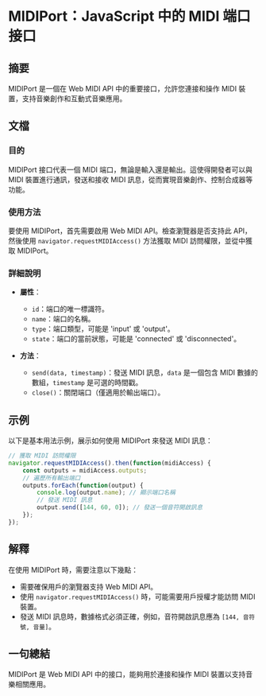 <!--
Meta Description: # MIDIPort：JavaScript 中的 MIDI 端口接口 ## 摘要 MIDIPort 是一個在 Web MIDI API 中的重要接口，允許您連接和操作 MIDI 裝置，支持音樂創作和互動式音樂應用。 ## 文檔 ### 目的 MIDIPort 接口代表一個 MIDI 端口，無論是輸入...
Meta Keywords: midi, midiport, api, web, output
-->

# MIDIPort：JavaScript 中的 MIDI 端口接口

## 摘要
MIDIPort 是一個在 Web MIDI API 中的重要接口，允許您連接和操作 MIDI 裝置，支持音樂創作和互動式音樂應用。

## 文檔
### 目的
MIDIPort 接口代表一個 MIDI 端口，無論是輸入還是輸出。這使得開發者可以與 MIDI 裝置進行通訊，發送和接收 MIDI 訊息，從而實現音樂創作、控制合成器等功能。

### 使用方法
要使用 MIDIPort，首先需要啟用 Web MIDI API。檢查瀏覽器是否支持此 API，然後使用 `navigator.requestMIDIAccess()` 方法獲取 MIDI 訪問權限，並從中獲取 MIDIPort。

### 詳細說明
- **屬性**：
  - `id`：端口的唯一標識符。
  - `name`：端口的名稱。
  - `type`：端口類型，可能是 'input' 或 'output'。
  - `state`：端口的當前狀態，可能是 'connected' 或 'disconnected'。

- **方法**：
  - `send(data, timestamp)`：發送 MIDI 訊息，`data` 是一個包含 MIDI 數據的數組，`timestamp` 是可選的時間戳。
  - `close()`：關閉端口（僅適用於輸出端口）。

## 示例
以下是基本用法示例，展示如何使用 MIDIPort 來發送 MIDI 訊息：

```javascript
// 獲取 MIDI 訪問權限
navigator.requestMIDIAccess().then(function(midiAccess) {
    const outputs = midiAccess.outputs;
    // 遍歷所有輸出端口
    outputs.forEach(function(output) {
        console.log(output.name); // 顯示端口名稱
        // 發送 MIDI 訊息
        output.send([144, 60, 0]); // 發送一個音符開啟訊息
    });
});
```

## 解釋
在使用 MIDIPort 時，需要注意以下幾點：
- 需要確保用戶的瀏覽器支持 Web MIDI API。
- 使用 `navigator.requestMIDIAccess()` 時，可能需要用戶授權才能訪問 MIDI 裝置。
- 發送 MIDI 訊息時，數據格式必須正確，例如，音符開啟訊息應為 `[144, 音符號, 音量]`。

## 一句總結
MIDIPort 是 Web MIDI API 中的接口，能夠用於連接和操作 MIDI 裝置以支持音樂相關應用。